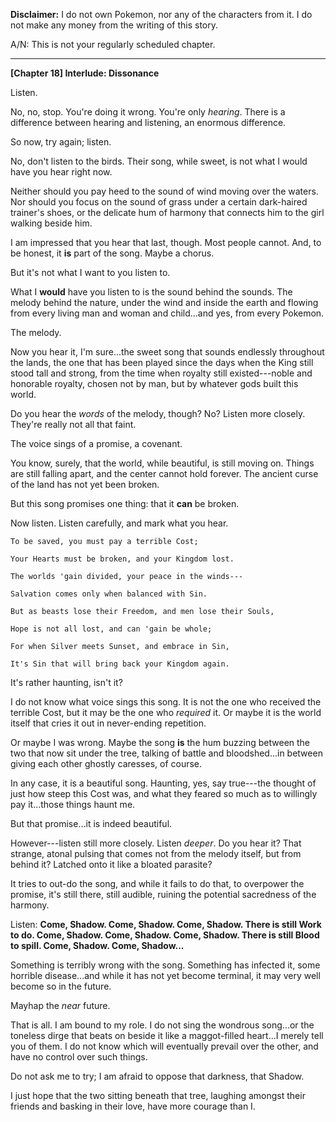 **Disclaimer:** I do not own Pokemon, nor any of the characters from it. I do not make any money from the writing of this story.

     
A/N: This is not your regularly scheduled chapter.  



--- 



**\[Chapter 18\] Interlude: Dissonance**  







Listen.  



No, no, stop. You're doing it wrong. You're only _hearing_. There is a difference between hearing and listening, an enormous difference.  



So now, try again; listen.  



No, don't listen to the birds. Their song, while sweet, is not what I would have you hear right now.  



Neither should you pay heed to the sound of wind moving over the waters. Nor should you focus on the sound of grass under a certain dark-haired trainer's shoes, or the delicate hum of harmony that connects him to the girl walking beside him.  



I am impressed that you hear that last, though. Most people cannot. And, to be honest, it **is** part of the song. Maybe a chorus.  



But it's not what I want to you listen to.  



What I **would** have you listen to is the sound behind the sounds. The melody behind the nature, under the wind and inside the earth and flowing from every living man and woman and child...and yes, from every Pokemon.  



The melody.  



Now you hear it, I'm sure...the sweet song that sounds endlessly throughout the lands, the one that has been played since the days when the King still stood tall and strong, from the time when royalty still existed---noble and honorable royalty, chosen not by man, but by whatever gods built this world.  



Do you hear the _words_ of the melody, though? No? Listen more closely. They're really not all that faint.  



The voice sings of a promise, a covenant.  



You know, surely, that the world, while beautiful, is still moving on. Things are still falling apart, and the center cannot hold forever. The ancient curse of the land has not yet been broken.  



But this song promises one thing: that it **can** be broken.  



Now listen. Listen carefully, and mark what you hear.  



    To be saved, you must pay a terrible Cost;  

    Your Hearts must be broken, and your Kingdom lost.  

    The worlds 'gain divided, your peace in the winds---  

    Salvation comes only when balanced with Sin.  

    But as beasts lose their Freedom, and men lose their Souls,  

    Hope is not all lost, and can 'gain be whole;  

    For when Silver meets Sunset, and embrace in Sin,  

    It's Sin that will bring back your Kingdom again.



It's rather haunting, isn't it?  



I do not know what voice sings this song. It is not the one who received the terrible Cost, but it may be the one who _required_ it. Or maybe it is the world itself that cries it out in never-ending repetition.  



Or maybe I was wrong. Maybe the song **is** the hum buzzing between the two that now sit under the tree, talking of battle and bloodshed...in between giving each other ghostly caresses, of course.  



In any case, it is a beautiful song. Haunting, yes, say true---the thought of just how steep this Cost was, and what they feared so much as to willingly pay it...those things haunt me.  



But that promise...it is indeed beautiful.  



However---listen still more closely. Listen _deeper_. Do you hear it? That strange, atonal pulsing that comes not from the melody itself, but from behind it? Latched onto it like a bloated parasite?  



It tries to out-do the song, and while it fails to do that, to overpower the promise, it's still there, still audible, ruining the potential sacredness of the harmony.  



Listen: **Come, Shadow. Come, Shadow. Come, Shadow. There is still Work to do. Come, Shadow. Come, Shadow. Come, Shadow. There is still Blood to spill. Come, Shadow. Come, Shadow...**  



Something is terribly wrong with the song. Something has infected it, some horrible disease...and while it has not yet become terminal, it may very well become so in the future.  



Mayhap the _near_ future.  



That is all. I am bound to my role. I do not sing the wondrous song...or the toneless dirge that beats on beside it like a maggot-filled heart...I merely tell you of them. I do not know which will eventually prevail over the other, and have no control over such things.  



Do not ask me to try; I am afraid to oppose that darkness, that Shadow.  



I just hope that the two sitting beneath that tree, laughing amongst their friends and basking in their love, have more courage than I.
